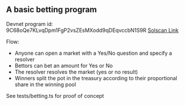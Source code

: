 ## A basic betting program

Devnet program id: 9C68oQe7KLvqDpm1FgP2vsZEsMXodd9qDEqvccbN1S9R
[Solscan Link](https://solscan.io/account/9C68oQe7KLvqDpm1FgP2vsZEsMXodd9qDEqvccbN1S9R?cluster=devnet)

Flow:
- Anyone can open a market with a Yes/No question and specify a resolver
- Bettors can bet an amount for Yes or No
- The resolver resolves the market (yes or no result)
- Winners split the pot in the treasury according to their proportional share in the winning pool

See tests/betting.ts for proof of concept